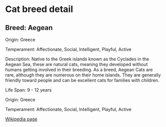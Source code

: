 
<!DOCTYPE html>
<html>
   <head>
        <title>Cat Detail</title>
        <link rel="stylesheet" href="/css/styles.css">
        <link rel="stylesheet" href="/css/cat-detail.css">
   </head>
    <body>
        <h1>Cat breed detail</h1>
        <h2>Breed: Aegean</h2>
        <p>Origin: Greece</p>
        <p>Temperament: Affectionate, Social, Intelligent, Playful, Active</p>
        <p>Description: Native to the Greek islands known as the Cyclades in the Aegean Sea, these are natural cats, meaning they developed without humans getting involved in their breeding. As a breed, Aegean Cats are rare, although they are numerous on their home islands. They are generally friendly toward people and can be excellent cats for families with children.</p>
        <p>Life Span: 9 - 12 years</p>
        <p>Origin: Greece</p>
        <p>Temperament: Affectionate, Social, Intelligent, Playful, Active</p>
        <p><a href=https://en.wikipedia.org/wiki/Aegean_cat>Wikipedia page</a></p>
<!--        <p><a href=undefined>Image</a></p>-->
     </body>
</html>
        